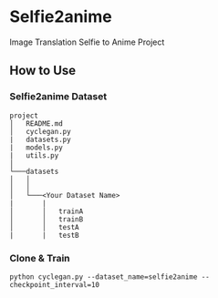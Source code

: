 # Selfie2anime
Image Translation Selfie to Anime Project

## How to Use

### Selfie2anime Dataset
```
project
│   README.md
│   cyclegan.py
|   datasets.py
|   models.py
|   utils.py   
│
└───datasets
│   │  
│   │
│   └───<Your Dataset Name>
|       |                       
│       │   trainA
│       │   trainB
│       │   testA
|       |   testB
```

### Clone & Train 
`python cyclegan.py --dataset_name=selfie2anime --checkpoint_interval=10`